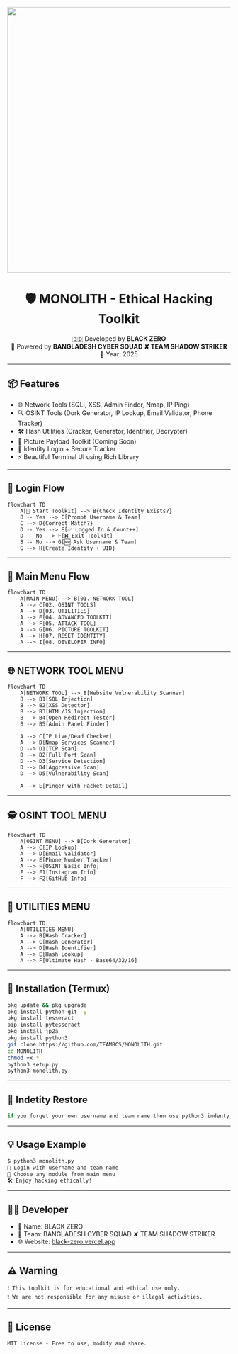 
<p align="center">
  <img src="https://i.postimg.cc/T3CpqrXg/617695548.jpg" width="600"/>
</p>

<h1 align="center">🛡️ MONOLITH - Ethical Hacking Toolkit</h1>
<p align="center">
  🇧🇩 Developed by <b>BLACK ZERO</b><br>
  🚀 Powered by <b>BANGLADESH CYBER SQUAD ✘ TEAM SHADOW STRIKER</b><br>
  📆 Year: 2025
</p>

---

## 📦 Features

- 🌐 Network Tools (SQLi, XSS, Admin Finder, Nmap, IP Ping)
- 🔍 OSINT Tools (Dork Generator, IP Lookup, Email Validator, Phone Tracker)
- 🛠️ Hash Utilities (Cracker, Generator, Identifier, Decrypter)
- 📸 Picture Payload Toolkit (Coming Soon)
- 👤 Identity Login + Secure Tracker
- ⚡ Beautiful Terminal UI using Rich Library

---

## 🔐 Login Flow

```mermaid
flowchart TD
    A[🔐 Start Toolkit] --> B{Check Identity Exists?}
    B -- Yes --> C[Prompt Username & Team]
    C --> D{Correct Match?}
    D -- Yes --> E[✅ Logged In & Count++]
    D -- No --> F[❌ Exit Toolkit]
    B -- No --> G[🆕 Ask Username & Team]
    G --> H[Create Identity + UID]
````

---

## 🧰 Main Menu Flow

```mermaid
flowchart TD
    A[MAIN MENU] --> B[01. NETWORK TOOL]
    A --> C[02. OSINT TOOLS]
    A --> D[03. UTILITIES]
    A --> E[04. ADVANCED TOOLKIT]
    A --> F[05. ATTACK TOOL]
    A --> G[06. PICTURE TOOLKIT]
    A --> H[07. RESET IDENTITY]
    A --> I[08. DEVELOPER INFO]
```
---

## 🌐 NETWORK TOOL MENU

```mermaid
flowchart TD
    A[NETWORK TOOL] --> B[Website Vulnerability Scanner]
    B --> B1[SQL Injection]
    B --> B2[XSS Detector]
    B --> B3[HTML/JS Injection]
    B --> B4[Open Redirect Tester]
    B --> B5[Admin Panel Finder]

    A --> C[IP Live/Dead Checker]
    A --> D[Nmap Services Scanner]
    D --> D1[TCP Scan]
    D --> D2[Full Port Scan]
    D --> D3[Service Detection]
    D --> D4[Aggressive Scan]
    D --> D5[Vulnerability Scan]

    A --> E[Pinger with Packet Detail]
```

---

## 🕵️ OSINT TOOL MENU

```mermaid
flowchart TD
    A[OSINT MENU] --> B[Dork Generator]
    A --> C[IP Lookup]
    A --> D[Email Validator]
    A --> E[Phone Number Tracker]
    A --> F[OSINT Basic Info]
    F --> F1[Instagram Info]
    F --> F2[GitHub Info]
```

---

## 🔐 UTILITIES MENU

```mermaid
flowchart TD
    A[UTILITIES MENU] 
    A --> B[Hash Cracker]
    A --> C[Hash Generator]
    A --> D[Hash Identifier]
    A --> E[Hash Lookup]
    A --> F[Ultimate Hash - Base64/32/16]
```

---

## 🧪 Installation (Termux)

```bash
pkg update && pkg upgrade
pkg install python git -y
pkg install tesseract
pip install pytesseract
pkg install jp2a
pkg install python3 
git clone https://github.com/TEAMBCS/MONOLITH.git
cd MONOLITH
chmod +x *
python3 setup.py
python3 monolith.py
```

---
## 🥷 Indetity Restore
```bash
if you forget your own username and team name then use python3 indenty_restore.py
```
---
## 💡 Usage Example

```bash
$ python3 monolith.py
🔐 Login with username and team name
📡 Choose any module from main menu
🛠️ Enjoy hacking ethically!
```

---

## 👨‍💻 Developer

* 👤 Name: BLACK ZERO
* 💼 Team: BANGLADESH CYBER SQUAD ✘ TEAM SHADOW STRIKER
* 🌐 Website: [black-zero.vercel.app](https://black-zero.vercel.app)

---

## ⚠️ Warning

```
❗ This toolkit is for educational and ethical use only.
❗ We are not responsible for any misuse or illegal activities.
```

---

## 📜 License

```
MIT License - Free to use, modify and share.
```


